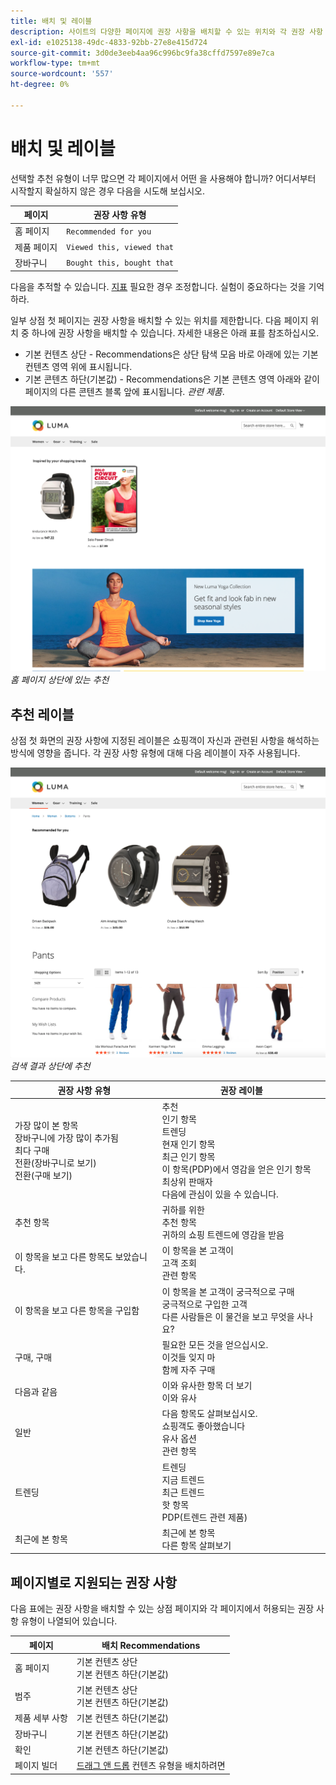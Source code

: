 ```yaml
---
title: 배치 및 레이블
description: 사이트의 다양한 페이지에 권장 사항을 배치할 수 있는 위치와 각 권장 사항 유형에 자주 사용되는 레이블에 대한 권장 사항을 알아봅니다.
exl-id: e1025138-49dc-4833-92bb-27e8e415d724
source-git-commit: 3d0de3eeb4aa96c996bc9fa38cffd7597e89e7ca
workflow-type: tm+mt
source-wordcount: '557'
ht-degree: 0%

---
```


# 배치 및 레이블

선택할 추천 유형이 너무 많으면 각 페이지에서 어떤 을 사용해야 합니까? 어디서부터 시작할지 확실하지 않은 경우 다음을 시도해 보십시오.

| 페이지 | 권장 사항 유형 |
|---|---|
| 홈 페이지 | `Recommended for you` |
| 제품 페이지 | `Viewed this, viewed that` |
| 장바구니 | `Bought this, bought that` |

다음을 추적할 수 있습니다. [지표](workspace.md) 필요한 경우 조정합니다. 실험이 중요하다는 것을 기억하라.

일부 상점 첫 페이지는 권장 사항을 배치할 수 있는 위치를 제한합니다. 다음 페이지 위치 중 하나에 권장 사항을 배치할 수 있습니다. 자세한 내용은 아래 표를 참조하십시오.

- 기본 컨텐츠 상단 - Recommendations은 상단 탐색 모음 바로 아래에 있는 기본 컨텐츠 영역 위에 표시됩니다.
- 기본 콘텐츠 하단(기본값) - Recommendations은 기본 콘텐츠 영역 아래와 같이 페이지의 다른 콘텐츠 블록 앞에 표시됩니다. _관련 제품_.

![추천 배치](assets/storefront-home-page-top.png)
_홈 페이지 상단에 있는 추천_

## 추천 레이블

상점 첫 화면의 권장 사항에 지정된 레이블은 쇼핑객이 자신과 관련된 사항을 해석하는 방식에 영향을 줍니다. 각 권장 사항 유형에 대해 다음 레이블이 자주 사용됩니다.

![추천 배치](assets/storefront-search-results-top.png)
_검색 결과 상단에 추천_

| 권장 사항 유형 | 권장 레이블 |
|---|---|
| 가장 많이 본 항목<br> 장바구니에 가장 많이 추가됨<br>최다 구매<br>전환(장바구니로 보기)<br>전환(구매 보기) | 추천<br>인기 항목<br>트렌딩<br>현재 인기 항목<br>최근 인기 항목<br>이 항목(PDP)에서 영감을 얻은 인기 항목<br>최상위 판매자<br>다음에 관심이 있을 수 있습니다. |
| 추천 항목 | 귀하를 위한<br>추천 항목<br>귀하의 쇼핑 트렌드에 영감을 받음 |
| 이 항목을 보고 다른 항목도 보았습니다. | 이 항목을 본 고객이<br>고객 조회<br>관련 항목 |
| 이 항목을 보고 다른 항목을 구입함 | 이 항목을 본 고객이 궁극적으로 구매<br>궁극적으로 구입한 고객<br>다른 사람들은 이 물건을 보고 무엇을 사나요? |
| 구매, 구매 | 필요한 모든 것을 얻으십시오.<br>이것들 잊지 마<br>함께 자주 구매 |
| 다음과 같음 | 이와 유사한 항목 더 보기<br>이와 유사 |
| 일반 | 다음 항목도 살펴보십시오.<br>쇼핑객도 좋아했습니다<br>유사 옵션<br>관련 항목 |
| 트렌딩 | 트렌딩<br>지금 트렌드<br>최근 트렌드<br>핫 항목<br>PDP(트렌드 관련 제품) |
| 최근에 본 항목 | 최근에 본 항목<br>다른 항목 살펴보기 |

## 페이지별로 지원되는 권장 사항

다음 표에는 권장 사항을 배치할 수 있는 상점 페이지와 각 페이지에서 허용되는 권장 사항 유형이 나열되어 있습니다.

| 페이지 | 배치 Recommendations |
|---|---|
| 홈 페이지 | 기본 컨텐츠 상단<br>기본 컨텐츠 하단(기본값) | 가장 많이 본 항목<br>최다 구매<br>장바구니에 가장 많이 추가됨<br>추천 항목<br>트렌딩 |
| 범주 | 기본 컨텐츠 상단<br>기본 컨텐츠 하단(기본값) | 가장 많이 본 항목<br>최다 구매<br>장바구니에 가장 많이 추가됨<br>추천 항목<br>트렌딩 |
| 제품 세부 사항 | 기본 컨텐츠 하단(기본값) | 가장 많이 본 항목<br>최다 구매<br>장바구니에 가장 많이 추가됨<br>이 항목을 보고 다른 항목도 보았습니다.<br>이 항목을 보고 다른 항목을 구입함<br>구매, 구매<br>다음과 같음<br>트렌딩<br>시각적 유사성 |
| 장바구니 | 기본 컨텐츠 하단(기본값) | 가장 많이 본 항목<br>최다 구매<br>장바구니에 가장 많이 추가됨<br>이 항목을 보고 다른 항목도 보았습니다.<br>이 항목을 보고 다른 항목을 구입함<br>구매, 구매<br>다음과 같음<br>트렌딩 |
| 확인 | 기본 컨텐츠 하단(기본값) | 가장 많이 본 항목<br>최다 구매<br>장바구니에 가장 많이 추가됨<br>이 항목을 보고 다른 항목도 보았습니다.<br>이 항목을 보고 다른 항목을 구입함<br>구매, 구매<br>다음과 같음<br>트렌딩 |
| 페이지 빌더 | [드래그 앤 드롭](https://experienceleague.adobe.com/docs/commerce-admin/page-builder/add-content/recommendations.html) 컨텐츠 유형을 배치하려면 | 가장 많이 본 항목<br>최다 구매<br>장바구니에 가장 많이 추가됨<br>추천 항목<br>트렌딩 |
